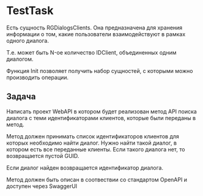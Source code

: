 # TestTask
Есть сущность RGDialogsClients. Она предназначена для хранения информации о том, какие пользователи взаимодействуют в рамках одного диалога.  

Т.е. может быть N-ое количество IDClient, объединенных одним диалогом.  

Функция Init позволяет получить набор сущностей, с которыми можно производить операции.  

## Задача  
Написать проект WebAPI в котором будет реализован метод API поиска диалога с теми идентификаторами клиентов, которые были переданы в метод. 

Метод должен принимать список идентификаторов клиентов для которых необходимо найти диалог. Нужно найти такой диалог, в котором есть все переданные клиенты. Если такого диалога нет, то возвращается пустой GUID.  

Если диалог найден возвращается идентификатор диалога.  

Метод должен быть описан в соотвествии со стандартом OpenAPI и доступен через SwaggerUI
